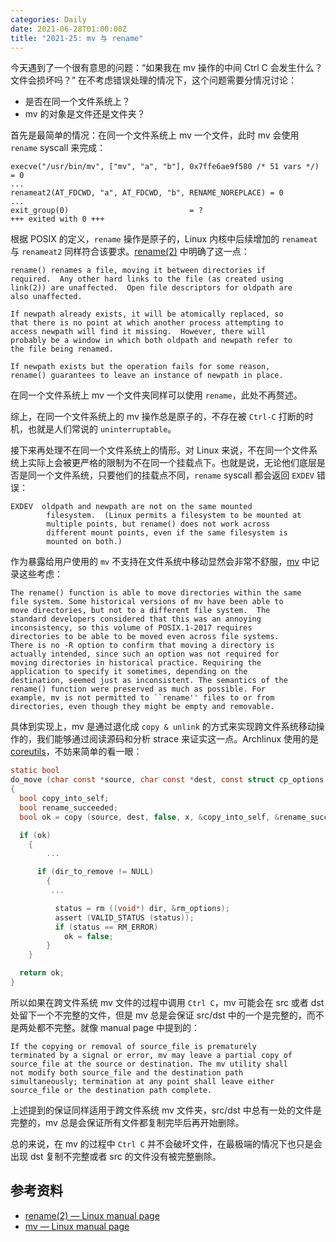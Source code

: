 ```yaml
---
categories: Daily
date: 2021-06-28T01:00:00Z
title: "2021-25: mv 与 rename"
---
```


今天遇到了一个很有意思的问题：“如果我在 mv 操作的中间 Ctrl C 会发生什么？文件会损坏吗？” 在不考虑错误处理的情况下，这个问题需要分情况讨论：

- 是否在同一个文件系统上？
- mv 的对象是文件还是文件夹？

首先是最简单的情况：在同一个文件系统上 mv 一个文件，此时 mv 会使用 `rename` syscall 来完成：

```shell
execve("/usr/bin/mv", ["mv", "a", "b"], 0x7ffe6ae9f580 /* 51 vars */) = 0
...
renameat2(AT_FDCWD, "a", AT_FDCWD, "b", RENAME_NOREPLACE) = 0
...
exit_group(0)                           = ?
+++ exited with 0 +++
```

根据 POSIX 的定义，`rename` 操作是原子的，Linux 内核中后续增加的 `renameat` 与 `renameat2` 同样符合该要求。[rename(2)](https://man7.org/linux/man-pages/man2/rename.2.html) 中明确了这一点：

```shell
rename() renames a file, moving it between directories if
required.  Any other hard links to the file (as created using
link(2)) are unaffected.  Open file descriptors for oldpath are
also unaffected.

If newpath already exists, it will be atomically replaced, so
that there is no point at which another process attempting to
access newpath will find it missing.  However, there will
probably be a window in which both oldpath and newpath refer to
the file being renamed.

If newpath exists but the operation fails for some reason,
rename() guarantees to leave an instance of newpath in place.
```

在同一个文件系统上 mv 一个文件夹同样可以使用 `rename`，此处不再赘述。

综上，在同一个文件系统上的 mv 操作总是原子的，不存在被 `Ctrl-C` 打断的时机，也就是人们常说的 `uninterruptable`。

接下来再处理不在同一个文件系统上的情形。对 Linux 来说，不在同一个文件系统上实际上会被更严格的限制为不在同一个挂载点下。也就是说，无论他们底层是否是同一个文件系统，只要他们的挂载点不同，`rename` syscall 都会返回 `EXDEV` 错误：

```shell
EXDEV  oldpath and newpath are not on the same mounted
        filesystem.  (Linux permits a filesystem to be mounted at
        multiple points, but rename() does not work across
        different mount points, even if the same filesystem is
        mounted on both.)
```

作为暴露给用户使用的 `mv` 不支持在文件系统中移动显然会非常不舒服，[mv](https://man7.org/linux/man-pages/man1/mv.1p.html) 中记录这些考虑：

```shell
The rename() function is able to move directories within the same
file system. Some historical versions of mv have been able to
move directories, but not to a different file system.  The
standard developers considered that this was an annoying
inconsistency, so this volume of POSIX.1‐2017 requires
directories to be able to be moved even across file systems.
There is no -R option to confirm that moving a directory is
actually intended, since such an option was not required for
moving directories in historical practice. Requiring the
application to specify it sometimes, depending on the
destination, seemed just as inconsistent. The semantics of the
rename() function were preserved as much as possible. For
example, mv is not permitted to ``rename'' files to or from
directories, even though they might be empty and removable.
```

具体到实现上，mv 是通过退化成 `copy & unlink` 的方式来实现跨文件系统移动操作的，我们能够通过阅读源码和分析 strace 来证实这一点。Archlinux 使用的是 [coreutils](https://github.com/coreutils/coreutils)，不妨来简单的看一眼：


```c
static bool
do_move (char const *source, char const *dest, const struct cp_options *x)
{
  bool copy_into_self;
  bool rename_succeeded;
  bool ok = copy (source, dest, false, x, &copy_into_self, &rename_succeeded);

  if (ok)
    {
        ...

      if (dir_to_remove != NULL)
        {
         ...

          status = rm ((void*) dir, &rm_options);
          assert (VALID_STATUS (status));
          if (status == RM_ERROR)
            ok = false;
        }
    }

  return ok;
}
```

所以如果在跨文件系统 mv 文件的过程中调用 `Ctrl C`，mv 可能会在 src 或者 dst 处留下一个不完整的文件，但是 mv 总是会保证 src/dst 中的一个是完整的，而不是两处都不完整。就像 manual page 中提到的：

```
If the copying or removal of source_file is prematurely
terminated by a signal or error, mv may leave a partial copy of
source_file at the source or destination. The mv utility shall
not modify both source_file and the destination path
simultaneously; termination at any point shall leave either
source_file or the destination path complete.
```

上述提到的保证同样适用于跨文件系统 mv 文件夹，src/dst 中总有一处的文件是完整的，mv 总是会保证所有文件都复制完毕后再开始删除。

总的来说，在 mv 的过程中 `Ctrl C` 并不会破坏文件，在最极端的情况下也只是会出现 dst 复制不完整或者 src 的文件没有被完整删除。

## 参考资料

- [rename(2) — Linux manual page](https://man7.org/linux/man-pages/man2/rename.2.html)
- [mv — Linux manual page](https://man7.org/linux/man-pages/man1/mv.1p.html)
